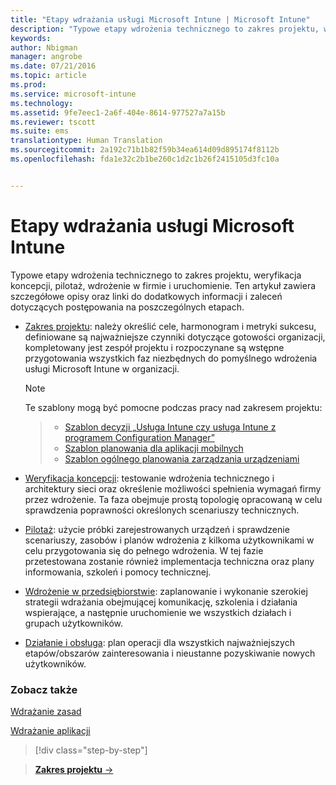 ```yaml
---
title: "Etapy wdrażania usługi Microsoft Intune | Microsoft Intune"
description: "Typowe etapy wdrożenia technicznego to zakres projektu, weryfikacja koncepcji, pilotaż, wdrożenie w firmie i uruchomienie."
keywords: 
author: Nbigman
manager: angrobe
ms.date: 07/21/2016
ms.topic: article
ms.prod: 
ms.service: microsoft-intune
ms.technology: 
ms.assetid: 9fe7eec1-2a6f-404e-8614-977527a7a15b
ms.reviewer: tscott
ms.suite: ems
translationtype: Human Translation
ms.sourcegitcommit: 2a192c71b1b82f59b34ea614d09d895174f8112b
ms.openlocfilehash: fda1e32c2b1be260c1d2c1b26f2415105d3fc10a


---
```



# Etapy wdrażania usługi Microsoft Intune
Typowe etapy wdrożenia technicznego to zakres projektu, weryfikacja koncepcji, pilotaż, wdrożenie w firmie i uruchomienie. Ten artykuł zawiera szczegółowe opisy oraz linki do dodatkowych informacji i zaleceń dotyczących postępowania na poszczególnych etapach.

-   [Zakres projektu](project-scope.md): należy określić cele, harmonogram i metryki sukcesu, definiowane są najważniejsze czynniki dotyczące gotowości organizacji, kompletowany jest zespół projektu i rozpoczynane są wstępne przygotowania wszystkich faz niezbędnych do pomyślnego wdrożenia usługi Microsoft Intune w organizacji.
     > [!NOTE]           
       Te szablony mogą być pomocne podczas pracy nad zakresem projektu:

    >- [Szablon decyzji „Usługa Intune czy usługa Intune z programem Configuration Manager”](https://gallery.technet.microsoft.com/Intune-or-Intune-with-900e8a78)
    >- [Szablon planowania dla aplikacji mobilnych](https://gallery.technet.microsoft.com/Mobile-app-planning-18689d59)
    >- [Szablon ogólnego planowania zarządzania urządzeniami](https://gallery.technet.microsoft.com/General-device-management-334c3792)


-   [Weryfikacja koncepcji](proof-of-concept.md): testowanie wdrożenia technicznego i architektury sieci oraz określenie możliwości spełnienia wymagań firmy przez wdrożenie. Ta faza obejmuje prostą topologię opracowaną w celu sprawdzenia poprawności określonych scenariuszy technicznych.  

-   [Pilotaż](pilot.md): użycie próbki zarejestrowanych urządzeń i sprawdzenie scenariuszy, zasobów i planów wdrożenia z kilkoma użytkownikami w celu przygotowania się do pełnego wdrożenia.  W tej fazie przetestowana zostanie również implementacja techniczna oraz plany informowania, szkoleń i pomocy technicznej.
-   [Wdrożenie w przedsiębiorstwie](enterprise-rollout.md): zaplanowanie i wykonanie szerokiej strategii wdrażania obejmującej komunikację, szkolenia i działania wspierające, a następnie uruchomienie we wszystkich działach i grupach użytkowników.

-   [Działanie i obsługa](operations-and-maintenance.md): plan operacji dla wszystkich najważniejszych etapów/obszarów zainteresowania i nieustanne pozyskiwanie nowych użytkowników.

### Zobacz także

[Wdrażanie zasad](policy-rollout.md)

[Wdrażanie aplikacji](application-rollout.md)


<!--
These should be linked to topics in the plan & design section once it is back in the TOC
## Rolling out policies and apps
These topics will help you plan for the rollout of new policies and apps:
-   **[Roll out policies](policy-rollout.md)**

-   **[Roll out apps](application-rollout.md)**
-->


>[!div class="step-by-step"]

>[**Zakres projektu** &rarr;](project-scope.md)  



<!--HONumber=Jul16_HO4-->


